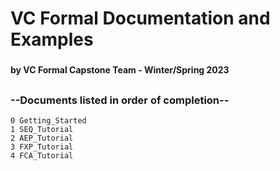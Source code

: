 # VC Formal Documentation and Examples
### 
#### by VC Formal Capstone Team - Winter/Spring 2023
##
### --Documents listed in order of completion--
    0 Getting_Started
    1 SEQ_Tutorial
    2 AEP_Tutorial
    3 FXP_Tutorial
    4 FCA_Tutorial
